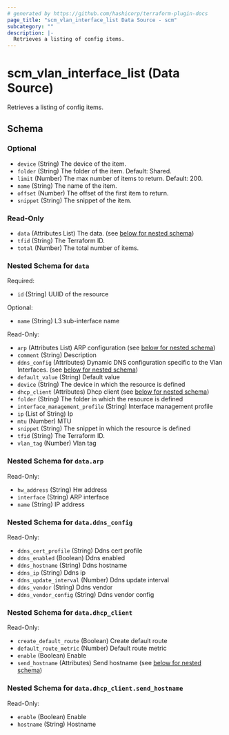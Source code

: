 ```yaml
---
# generated by https://github.com/hashicorp/terraform-plugin-docs
page_title: "scm_vlan_interface_list Data Source - scm"
subcategory: ""
description: |-
  Retrieves a listing of config items.
---
```


# scm_vlan_interface_list (Data Source)

Retrieves a listing of config items.



<!-- schema generated by tfplugindocs -->
## Schema

### Optional

- `device` (String) The device of the item.
- `folder` (String) The folder of the item. Default: Shared.
- `limit` (Number) The max number of items to return. Default: 200.
- `name` (String) The name of the item.
- `offset` (Number) The offset of the first item to return.
- `snippet` (String) The snippet of the item.

### Read-Only

- `data` (Attributes List) The data. (see [below for nested schema](#nestedatt--data))
- `tfid` (String) The Terraform ID.
- `total` (Number) The total number of items.

<a id="nestedatt--data"></a>
### Nested Schema for `data`

Required:

- `id` (String) UUID of the resource

Optional:

- `name` (String) L3 sub-interface name

Read-Only:

- `arp` (Attributes List) ARP configuration (see [below for nested schema](#nestedatt--data--arp))
- `comment` (String) Description
- `ddns_config` (Attributes) Dynamic DNS configuration specific to the Vlan Interfaces. (see [below for nested schema](#nestedatt--data--ddns_config))
- `default_value` (String) Default value
- `device` (String) The device in which the resource is defined
- `dhcp_client` (Attributes) Dhcp client (see [below for nested schema](#nestedatt--data--dhcp_client))
- `folder` (String) The folder in which the resource is defined
- `interface_management_profile` (String) Interface management profile
- `ip` (List of String) Ip
- `mtu` (Number) MTU
- `snippet` (String) The snippet in which the resource is defined
- `tfid` (String) The Terraform ID.
- `vlan_tag` (Number) Vlan tag

<a id="nestedatt--data--arp"></a>
### Nested Schema for `data.arp`

Read-Only:

- `hw_address` (String) Hw address
- `interface` (String) ARP interface
- `name` (String) IP address


<a id="nestedatt--data--ddns_config"></a>
### Nested Schema for `data.ddns_config`

Read-Only:

- `ddns_cert_profile` (String) Ddns cert profile
- `ddns_enabled` (Boolean) Ddns enabled
- `ddns_hostname` (String) Ddns hostname
- `ddns_ip` (String) Ddns ip
- `ddns_update_interval` (Number) Ddns update interval
- `ddns_vendor` (String) Ddns vendor
- `ddns_vendor_config` (String) Ddns vendor config


<a id="nestedatt--data--dhcp_client"></a>
### Nested Schema for `data.dhcp_client`

Read-Only:

- `create_default_route` (Boolean) Create default route
- `default_route_metric` (Number) Default route metric
- `enable` (Boolean) Enable
- `send_hostname` (Attributes) Send hostname (see [below for nested schema](#nestedatt--data--dhcp_client--send_hostname))

<a id="nestedatt--data--dhcp_client--send_hostname"></a>
### Nested Schema for `data.dhcp_client.send_hostname`

Read-Only:

- `enable` (Boolean) Enable
- `hostname` (String) Hostname
